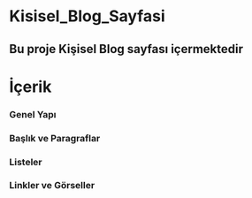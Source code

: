 ﻿# Kisisel_Blog_Sayfasi
## Bu proje Kişisel Blog sayfası içermektedir
# İçerik
### Genel Yapı
### Başlık ve Paragraflar
### Listeler
### Linkler ve Görseller


 

